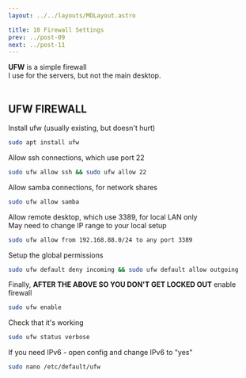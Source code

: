 ```yaml
---
layout: ../../layouts/MDLayout.astro

title: 10 Firewall Settings
prev: ../post-09
next: ../post-11
---
```



**UFW** is a simple firewall<br>
I use for the servers, but not the main desktop.<br><br>

## UFW FIREWALL

Install ufw (usually existing, but doesn't hurt)
```sh
sudo apt install ufw
```
Allow ssh connections, which use port 22
```sh
sudo ufw allow ssh && sudo ufw allow 22
```
Allow samba connections, for network shares
```sh
sudo ufw allow samba
```
Allow remote desktop, which use 3389, for local LAN only<br>
May need to change IP range to your local setup
```sh
sudo ufw allow from 192.168.88.0/24 to any port 3389
```
Setup the global permissions
```sh
sudo ufw default deny incoming && sudo ufw default allow outgoing
```
Finally, **AFTER THE ABOVE SO YOU DON'T GET LOCKED OUT** enable firewall
```sh
sudo ufw enable
```
Check that it's working
```sh
sudo ufw status verbose
```
If you need IPv6 - open config and change IPv6 to "yes"
```sh
sudo nano /etc/default/ufw
```

